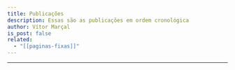 ```yaml
---
title: Publicações
description: Essas são as publicações em ordem cronológica
author: Vítor Marçal
is_post: false
related:
  - "[[paginas-fixas]]"
---
```


----
